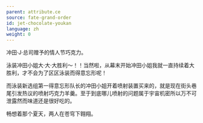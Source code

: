 ```yaml
---
parent: attribute.ce
source: fate-grand-order
id: jet-chocolate-youkan
language: zh
weight: 0
---
```


冲田·J·总司赠予的情人节巧克力。

泳装冲田小姐大·大·大胜利～！！当然啦，从幕末开始冲田小姐我就一直持续着大胜利，才不会为了区区泳装而得意忘形呢！

而泳装新选组第一得意忘形队长的冲田小姐开着喷射装置买来的，就是现在街头巷尾引发热议的喷射巧克力羊羹。至于到底哪儿喷射的问题属于宇宙机密所以万不可泄露然而味道还是很好吃的。

畅想着那个夏天，两人在苍穹下翱翔。
